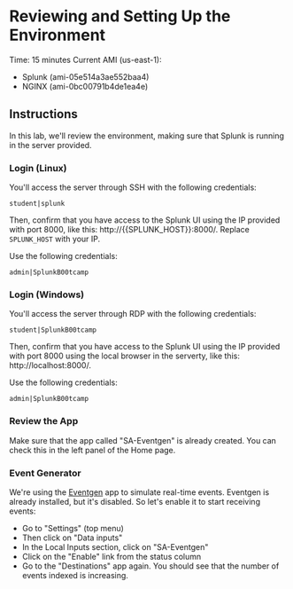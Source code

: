 # Reviewing and Setting Up the Environment
Time: 15 minutes
Current AMI (us-east-1): 

- Splunk (ami-05e514a3ae552baa4)
- NGINX (ami-0bc00791b4de1ea4e)

## Instructions

In this lab, we'll review the environment, making sure that Splunk is running in the server provided. 

### Login (Linux)
You'll access the server through SSH with the following credentials:

```
student|splunk
```

Then, confirm that you have access to the Splunk UI using the IP provided with port 8000, like this: http://{{SPLUNK_HOST}}:8000/. Replace `SPLUNK_HOST` with your IP.

Use the following credentials:

```
admin|SplunkB00tcamp
```

### Login (Windows)
You'll access the server through RDP with the following credentials:

```
student|SplunkB00tcamp
```

Then, confirm that you have access to the Splunk UI using the IP provided with port 8000 using the local browser in the serverty, like this: http://localhost:8000/.

Use the following credentials:

```
admin|SplunkB00tcamp
```
 
### Review the App
Make sure that the app called "SA-Eventgen" is already created. You can check this in the left panel of the Home page.

### Event Generator
We're using the [Eventgen](https://splunkbase.splunk.com/app/1924/) app to simulate real-time events. Eventgen is already installed, but it's disabled. So let's enable it to start receiving events:

- Go to "Settings" (top menu)
- Then click on "Data inputs"
- In the Local Inputs section, click on "SA-Eventgen"
- Click on the "Enable" link from the status column
- Go to the "Destinations" app again. You should see that the number of events indexed is increasing.
